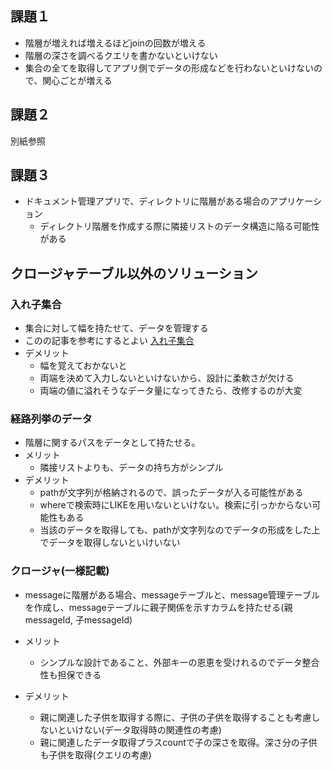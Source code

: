 ## 課題１
- 階層が増えれば増えるほどjoinの回数が増える
- 階層の深さを調べるクエリを書かないといけない
- 集合の全てを取得してアプリ側でデータの形成などを行わないといけないので、関心ごとが増える

## 課題２
別紙参照

## 課題３
- ドキュメント管理アプリで、ディレクトリに階層がある場合のアプリケーション
  - ディレクトリ階層を作成する際に隣接リストのデータ構造に陥る可能性がある

## クロージャテーブル以外のソリューション
### 入れ子集合
- 集合に対して幅を持たせて、データを管理する
- このの記事を参考にするとよい [入れ子集合](https://gihyo.jp/dev/serial/01/sql_academy2/000501)
- デメリット
  - 幅を覚えておかないと
  - 両端を決めて入力しないといけないから、設計に柔軟さが欠ける
  - 両端の値に溢れそうなデータ量になってきたら、改修するのが大変
 
### 経路列挙のデータ
- 階層に関するパスをデータとして持たせる。
- メリット
  - 隣接リストよりも、データの持ち方がシンプル
- デメリット
  - pathが文字列が格納されるので、誤ったデータが入る可能性がある
  - whereで検索時にLIKEを用いないといけない。検索に引っかからない可能性もある
  - 当該のデータを取得しても、pathが文字列なのでデータの形成をした上でデータを取得しないといけいない

### クロージャ(一様記載)
- messageに階層がある場合、messageテーブルと、message管理テーブルを作成し、messageテーブルに親子関係を示すカラムを持たせる(親messageId, 子messageId)

- メリット
  - シンプルな設計であること、外部キーの恩恵を受けれるのでデータ整合性も担保できる

- デメリット
  - 親に関連した子供を取得する際に、子供の子供を取得することも考慮しないといけない(データ取得時の関連性の考慮)
  - 親に関連したデータ取得プラスcountで子の深さを取得。深さ分の子供も子供を取得(クエリの考慮)

